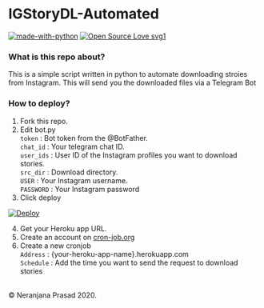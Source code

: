 <h1>IGStoryDL-Automated</h1>

[![made-with-python](https://img.shields.io/badge/Made%20with-Python-1f425f.svg)](https://www.python.org/) [![Open Source Love svg1](https://badges.frapsoft.com/os/v1/open-source.svg?v=103)](https://github.com/ellerbrock/open-source-badges/)

<h3>What is this repo about?</h3>
<p>This is a simple script written in python to automate downloading stroies from Instagram. This will send you the downloaded files via a Telegram Bot<p>

<h3>How to deploy?</h3>

1) Fork this repo.
2) Edit bot.py <br>
   `token` : Bot token from the @BotFather. <br>
   `chat_id` : Your telegram chat ID. <br>
   `user_ids` : User ID of the Instagram profiles you want to download stories. <br>
   `src_dir` : Download directory. <br>
   `USER` : Your Instagram username. <br>
   `PASSWORD` : Your Instagram password <br>
3) Click deploy

[![Deploy](https://www.herokucdn.com/deploy/button.svg)](https://heroku.com/deploy?template=https://github.com/NandiyaLive/IGStoryDL-Automated)

4) Get your Heroku app URL.
5) Create an account on [cron-job.org](https://cron-job.org)
5) Create a new cronjob<br>
   `Address` : {your-heroku-app-name}.herokuapp.com<br>
   `Schedule` : Add the time you want to send the request to download stories

<br>
© Neranjana Prasad 2020.
